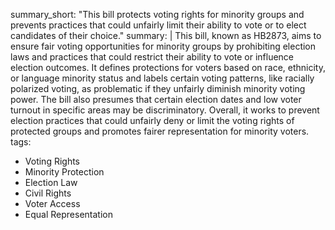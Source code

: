 summary_short: "This bill protects voting rights for minority groups and prevents practices that could unfairly limit their ability to vote or to elect candidates of their choice."
summary: |
  This bill, known as HB2873, aims to ensure fair voting opportunities for minority groups by prohibiting election laws and practices that could restrict their ability to vote or influence election outcomes. It defines protections for voters based on race, ethnicity, or language minority status and labels certain voting patterns, like racially polarized voting, as problematic if they unfairly diminish minority voting power. The bill also presumes that certain election dates and low voter turnout in specific areas may be discriminatory. Overall, it works to prevent election practices that could unfairly deny or limit the voting rights of protected groups and promotes fairer representation for minority voters.
tags:
  - Voting Rights
  - Minority Protection
  - Election Law
  - Civil Rights
  - Voter Access
  - Equal Representation
